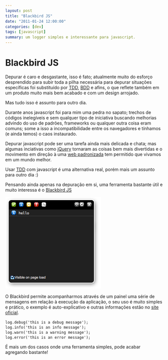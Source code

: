 ```yaml
---
layout: post 
title: "Blackbird JS"
date: "2011-01-24 12:00:00"
categories: [dev]
tags: [javascript]
summary: um logger simples e interessante para javascript.
---
```


# Blackbird JS

Depurar é caro e desgastante, isso é fato; atualmente muito do esforço desprendido para subir toda a pilha necessária para depurar situações específicas foi substituído por [TDD](http://pt.wikipedia.org/wiki/Tdd), [BDD](http://en.wikipedia.org/wiki/Behavior_Driven_Development) e afins, o que reflete também em um produto muito mais bem acabado e com um design arrojado.

Mas tudo isso é assunto para outro dia.

Durante anos javascript foi para mim uma pedra no sapato; trechos de códigos inelegíveis e sem qualquer tipo de iniciativa buscando melhorias advindo do uso de padrões, frameworks ou qualquer outra coisa eram comuns; some a isso a incompatibilidade entre os navegadores e tínhamos (e ainda temos) o caos instaurado.

Depurar javascript pode ser uma tarefa ainda mais delicada e chata; mas algumas inciativas como [jQuery](http://jquery.com) tornaram as coisas bem mais divertidas e o movimento em direção à uma [web padronizada](http://pt.wikipedia.org/wiki/Web_standards) tem permitido que vivamos em um mundo melhor.

Usar [TDD](http://www.infoq.com/articles/javascript-tdd) com javascript é uma alternativa real, porém mais um assunto para outro dia :)

Pensando ainda apenas na depuração em si, uma ferramenta bastante útil e muito interessa é o [Blackbird JS](http://www.gscottolson.com/blackbirdjs)

![Blackbird JS](/assets/images/2011/blackbirdjs.png)

O Blackbird permite acompanharmos através de um painel uma série de mensagens em relação à execução da aplicação, o seu uso é muito simples e prático, o exemplo é auto-explicativo e outras informações estão no [site oficial](http://www.gscottolson.com/blackbirdjs).

```
log.debug('this is a debug message');
log.info('this is an info message');
log.warn('this is a warning message');
log.error('this is an error message');
```

É mais um dos casos onde uma ferramenta simples, pode acabar agregando bastante!
